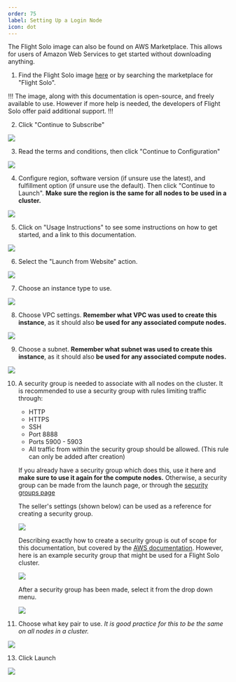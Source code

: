 ```yaml
---
order: 75
label: Setting Up a Login Node
icon: dot
---
```




The Flight Solo image can also be found on AWS Marketplace. This allows for users of Amazon Web Services to get started without downloading anything.

1. Find the Flight Solo image [here](https://alces-flight.com/solo/aws) or by searching the marketplace for "Flight Solo".

!!!
The image, along with this documentation is open-source, and freely available to use. However if more help is needed, the developers of Flight Solo offer paid additional support.
!!!

2. Click "Continue to Subscribe"

![](/images/aws_continue_subscribe.png)


3. Read the terms and conditions, then click "Continue to Configuration"

![](/images/aws_continue_configure.png)

4. Configure region, software version (if unsure use the latest), and fulfillment option (if unsure use the default). Then click "Continue to Launch". **Make sure the region is the same for all nodes to be used in a cluster.**

![](/images/aws_continue_launch.png)

5. Click on "Usage Instructions" to see some instructions on how to get started, and a link to this documentation.

![](/images/aws_launch_usage.png)


6. Select the "Launch from Website" action.

![](/images/aws_launch_action.png)


7. Choose an instance type to use.

![](/images/aws_instance_type.png)


8. Choose VPC settings. **Remember what VPC was used to create this instance**, as it should also **be used for any associated compute nodes.**

![](/images/aws_vpc_settings.png)


9. Choose a subnet. **Remember what subnet was used to create this instance**, as it should also **be used for any associated compute nodes.**

![](/images/aws_subnet_settings.png)

10. A security group is needed to associate with all nodes on the cluster. It is recommended to use a security group with rules limiting traffic through:
    - HTTP
    - HTTPS
    - SSH
    - Port 8888
    - Ports 5900 - 5903
    - All traffic from within the security group should be allowed. (This rule can only be added after creation)


    If you already have a security group which does this, use it here and **make sure to use it again for the compute nodes.** Otherwise, a security group can be made from the launch page, or through the [security groups page](https://eu-west-2.console.aws.amazon.com/ec2/home?region=eu-west-2#SecurityGroups:)

    
    The seller's settings (shown below) can be used as a reference for creating a security group.

    ![](/images/aws_seller_settings.png)

    Describing exactly how to create a security group is out of scope for this documentation, but covered by the [AWS documentation](https://docs.aws.amazon.com/AWSEC2/latest/UserGuide/ec2-security-groups.html?icmpid=docs_ec2_console#creating-security-group). However, here is an example security group that might be used for a Flight Solo cluster.

    ![](/images/aws_security_group_example.png)

    After a security group has been made, select it from the drop down menu.

    ![](/images/aws_security_group.png)



12. Choose what key pair to use. *It is good practice for this to be the same on all nodes in a cluster.*

![](/images/aws_keypair_settings.png)

13. Click Launch

![](/images/aws_login_launched.png)

